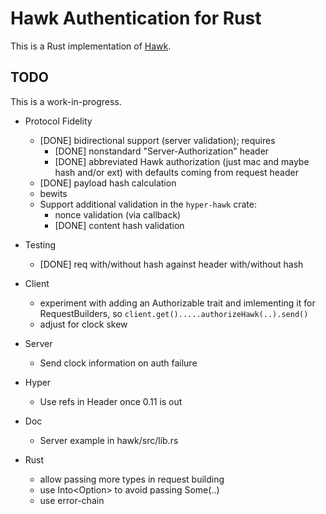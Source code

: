 Hawk Authentication for Rust
============================

This is a Rust implementation of [Hawk](https://github.com/hueniverse/hawk).

## TODO

This is a work-in-progress.

* Protocol Fidelity
  * [DONE] bidirectional support (server validation); requires
    * [DONE] nonstandard "Server-Authorization" header
    * [DONE] abbreviated Hawk authorization (just mac and maybe hash and/or ext) with defaults coming from request header
  * [DONE] payload hash calculation
  * bewits
  * Support additional validation in the `hyper-hawk` crate:
    * nonce validation (via callback)
    * [DONE] content hash validation

* Testing
  * [DONE] req with/without hash against header with/without hash

* Client
  * experiment with adding an Authorizable trait and imlementing it for RequestBuilders, so `client.get().....authorizeHawk(..).send()`
  * adjust for clock skew

* Server
  * Send clock information on auth failure

* Hyper
  * Use refs in Header once 0.11 is out

* Doc
  * Server example in hawk/src/lib.rs

* Rust
  * allow passing more types in request building
  * use Into<Option<T>> to avoid passing Some(..)
  * use error-chain
